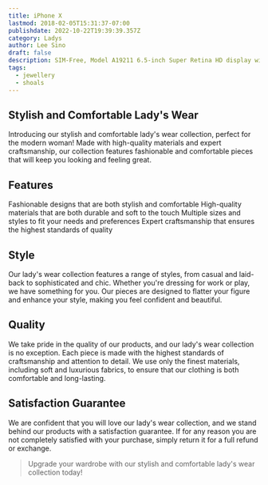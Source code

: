 ```yaml
---
title: iPhone X
lastmod: 2018-02-05T15:31:37-07:00
publishdate: 2022-10-22T19:39:39.357Z
category: Ladys
author: Lee Sino
draft: false
description: SIM-Free, Model A19211 6.5-inch Super Retina HD display with OLED technology A12 Bionic chip with ...
tags:
  - jewellery
  - shoals
---
```


## Stylish and Comfortable Lady's Wear

Introducing our stylish and comfortable lady's wear collection, perfect for the modern woman! Made with high-quality materials and expert craftsmanship, our collection features fashionable and comfortable pieces that will keep you looking and feeling great.

## Features

Fashionable designs that are both stylish and comfortable
High-quality materials that are both durable and soft to the touch
Multiple sizes and styles to fit your needs and preferences
Expert craftsmanship that ensures the highest standards of quality

## Style

Our lady's wear collection features a range of styles, from casual and laid-back to sophisticated and chic. Whether you're dressing for work or play, we have something for you. Our pieces are designed to flatter your figure and enhance your style, making you feel confident and beautiful.

## Quality

We take pride in the quality of our products, and our lady's wear collection is no exception. Each piece is made with the highest standards of craftsmanship and attention to detail. We use only the finest materials, including soft and luxurious fabrics, to ensure that our clothing is both comfortable and long-lasting.

## Satisfaction Guarantee

We are confident that you will love our lady's wear collection, and we stand behind our products with a satisfaction guarantee. If for any reason you are not completely satisfied with your purchase, simply return it for a full refund or exchange.

> Upgrade your wardrobe with our stylish and comfortable lady's wear collection today!
